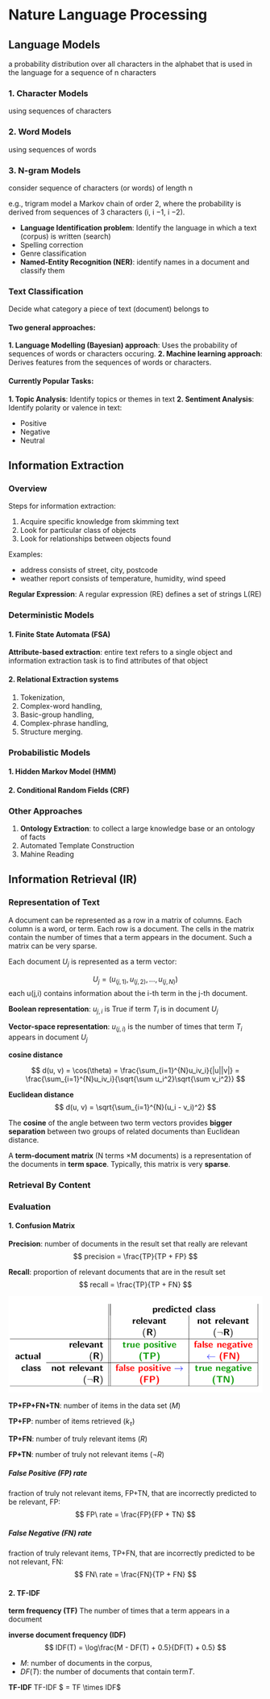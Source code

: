 # Nature Language Processing

## Language Models

a probability distribution over all characters in the alphabet that is used in the language for a sequence of n characters

### 1. Character Models
using sequences of characters

### 2. Word Models
using sequences of words

### 3. N-gram Models
consider sequence of characters (or words) of length n

e.g., trigram model
a Markov chain of order 2, where the probability is derived from sequences of 3 characters (i, i −1, i −2).

- **Language Identification problem**: Identify the language in which a text (corpus) is written (search)
- Spelling correction
- Genre classification
- **Named-Entity Recognition (NER)**: identify names in a document and classify them



### Text Classification 
Decide what category a piece of text (document) belongs to

#### Two general approaches:

**1. Language Modelling (Bayesian) approach**: Uses the probability of sequences of words or characters occuring.
**2. Machine learning approach**: Derives features from the sequences of words or characters.

#### Currently Popular Tasks:

**1. Topic Analysis**: Identify topics or themes in text
**2. Sentiment Analysis**: Identify polarity or valence in text:

- Positive
- Negative
- Neutral



## Information Extraction

### Overview

Steps for information extraction:
1. Acquire specific knowledge from skimming text
2. Look for particular class of objects
3. Look for relationships between objects found

Examples:

- address consists of street, city, postcode
- weather report consists of temperature, humidity, wind speed

**Regular Expression**: A regular expression (RE) defines a set of strings L(RE)



### Deterministic Models

#### 1. Finite State Automata (FSA)
**Attribute-based extraction**: entire text refers to a single object and information extraction task is to find attributes of that object

#### 2. Relational Extraction systems
1. Tokenization,
2. Complex-word handling,
3. Basic-group handling,
4. Complex-phrase handling,
5. Structure merging.



### Probabilistic Models

#### 1. Hidden Markov Model (HMM)

#### 2. Conditional Random Fields (CRF)



### Other Approaches
1. **Ontology Extraction**: to collect a large knowledge base or an ontology of facts
2. Automated Template Construction
3. Mahine Reading

## Information Retrieval (IR)

### Representation of Text
A document can be represented as a row in a matrix of columns. Each column is a word, or term. Each row is a document. The cells in the matrix contain the number of times that a term appears in the document. Such a matrix can be very sparse.

Each document $U_j$ is represented as a term vector:

$$
U_j = (u_{(j,1)}, u_{(j,2)},...,u_{(j,N)})
$$
each u(j,i) contains information about the i-th term in the j-th document.

**Boolean representation**: $u_{j,i}$ is True if term $T_i$ is in document $U_j$

**Vector-space representation**: $u_{(j,i)}$ is the number of times that term $T_i$ appears in document $U_j$

**cosine distance**

$$
d(u, v) = \cos(\theta) = \frac{\sum_{i=1}^{N}u_iv_i}{|u||v|} = \frac{\sum_{i=1}^{N}u_iv_i}{\sqrt{\sum u_i^2}\sqrt{\sum v_i^2}}
$$

**Euclidean distance**
$$
d(u, v) = \sqrt{\sum_{i=1}^{N}(u_i - v_i)^2}
$$

The **cosine** of the angle between two term vectors provides **bigger separation** between two groups of related documents than Euclidean distance.

A **term-document matrix** (N terms ×M documents) is a representation of the documents in **term space**. Typically, this matrix is very **sparse**.



### Retrieval By Content



### Evaluation

#### 1. Confusion Matrix

**Precision**: number of documents in the result set that really are relevant
$$
precision = \frac{TP}{TP + FP}
$$

**Recall**: proportion of relevant documents that are in the result set
$$
recall = \frac{TP}{TP + FN}
$$

![](./images/retrieval_confusion_matrix.png)

**TP+FP+FN+TN**: number of items in the data set ($M$)

**TP+FP**: number of items retrieved ($k_\tau$)

**TP+FN**: number of truly relevant items ($R$)

**FP+TN**: number of truly not relevant items ($\neg R$)

##### False Positive (FP) rate
fraction of truly not relevant items, FP+TN, that are incorrectly predicted to be relevant, FP:
$$
FP\ rate = \frac{FP}{FP + TN}
$$

##### False Negative (FN) rate
fraction of truly relevant items, TP+FN, that are incorrectly predicted to be not relevant, FN:
$$
FN\ rate = \frac{FN}{TP + FN}
$$



#### 2. TF-IDF

**term frequency (TF)**
The number of times that a term appears in a document

**inverse document frequency (IDF)**
$$
IDF(T) = \log\frac{M - DF(T) + 0.5}{DF(T) + 0.5}
$$

- $M$: number of documents in the corpus,
- $DF(T)$: the number of documents that contain term$T$.

**TF-IDF**
TF-IDF $ = TF \times IDF$









